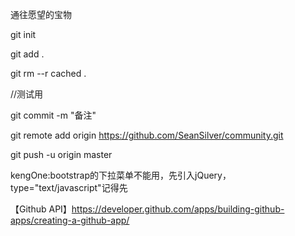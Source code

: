 通往愿望的宝物

git init

git add .

git rm --r cached .

//测试用

git commit -m "备注"

git remote add origin https://github.com/SeanSilver/community.git

git push -u origin master

kengOne:bootstrap的下拉菜单不能用，先引入jQuery，type="text/javascript"记得先

【Github API】https://developer.github.com/apps/building-github-apps/creating-a-github-app/

